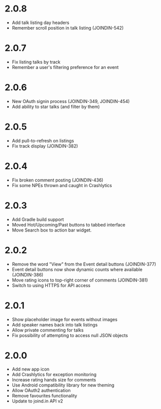 # 2.0.8

* Add talk listing day headers
* Remember scroll position in talk listing (JOINDIN-542)

# 2.0.7

* Fix listing talks by track
* Remember a user's filtering preference for an event

# 2.0.6

* New OAuth signin process (JOINDIN-349, JOINDIN-454)
* Add ability to star talks (and filter by them)

# 2.0.5

* Add pull-to-refresh on listings
* Fix track display (JOINDIN-382)

# 2.0.4

* Fix broken comment posting (JOINDIN-436)
* Fix some NPEs thrown and caught in Crashlytics

# 2.0.3

* Add Gradle build support
* Moved Hot/Upcoming/Past buttons to tabbed interface
* Move Search box to action bar widget.

# 2.0.2

* Remove the word "View" from the Event detail buttons (JOINDIN-377)
* Event detail buttons now show dynamic counts where available (JOINDIN-386)
* Move rating icons to top-right corner of comments (JOINDIN-381)
* Switch to using HTTPS for API access

# 2.0.1

* Show placeholder image for events without images
* Add speaker names back into talk listings
* Allow private commenting for talks
* Fix possibility of attempting to access null JSON objects

# 2.0.0

* Add new app icon
* Add Crashlytics for exception monitoring
* Increase rating hands size for comments
* Use Android compatibility library for new theming
* Allow OAuth2 authentication
* Remove favourites functionality
* Update to joind.in API v2
